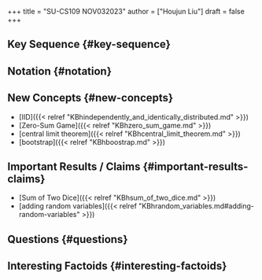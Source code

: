 +++
title = "SU-CS109 NOV032023"
author = ["Houjun Liu"]
draft = false
+++

## Key Sequence {#key-sequence}


## Notation {#notation}


## New Concepts {#new-concepts}

-   [IID]({{< relref "KBhindependently_and_identically_distributed.md" >}})
-   [Zero-Sum Game]({{< relref "KBhzero_sum_game.md" >}})
-   [central limit theorem]({{< relref "KBhcentral_limit_theorem.md" >}})
-   [bootstrap]({{< relref "KBhboostrap.md" >}})


## Important Results / Claims {#important-results-claims}

-   [Sum of Two Dice]({{< relref "KBhsum_of_two_dice.md" >}})
-   [adding random variables]({{< relref "KBhrandom_variables.md#adding-random-variables" >}})


## Questions {#questions}


## Interesting Factoids {#interesting-factoids}
